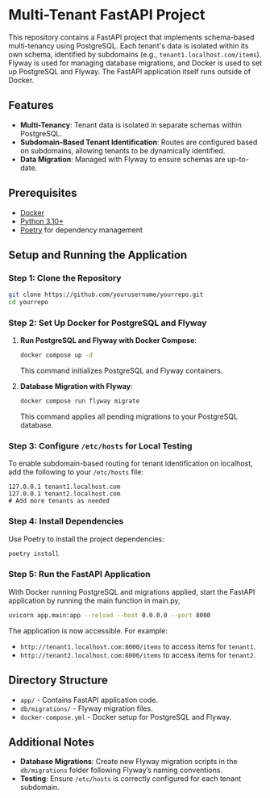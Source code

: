 
# Multi-Tenant FastAPI Project

This repository contains a FastAPI project that implements schema-based multi-tenancy using PostgreSQL. Each tenant's data is isolated within its own schema, identified by subdomains (e.g., `tenant1.localhost.com/items`). Flyway is used for managing database migrations, and Docker is used to set up PostgreSQL and Flyway. The FastAPI application itself runs outside of Docker.

## Features

- **Multi-Tenancy**: Tenant data is isolated in separate schemas within PostgreSQL.
- **Subdomain-Based Tenant Identification**: Routes are configured based on subdomains, allowing tenants to be dynamically identified.
- **Data Migration**: Managed with Flyway to ensure schemas are up-to-date.

## Prerequisites

- [Docker](https://www.docker.com/)
- [Python 3.10+](https://www.python.org/downloads/)
- [Poetry](https://python-poetry.org/) for dependency management

## Setup and Running the Application

### Step 1: Clone the Repository
```bash
git clone https://github.com/yourusername/yourrepo.git
cd yourrepo
```

### Step 2: Set Up Docker for PostgreSQL and Flyway

1. **Run PostgreSQL and Flyway with Docker Compose**:
    ```bash
    docker compose up -d
    ```
   This command initializes PostgreSQL and Flyway containers.

2. **Database Migration with Flyway**:
    ```bash
    docker compose run flyway migrate
    ```
   This command applies all pending migrations to your PostgreSQL database.

### Step 3: Configure `/etc/hosts` for Local Testing

To enable subdomain-based routing for tenant identification on localhost, add the following to your `/etc/hosts` file:

```plaintext
127.0.0.1 tenant1.localhost.com
127.0.0.1 tenant2.localhost.com
# Add more tenants as needed
```

### Step 4: Install Dependencies

Use Poetry to install the project dependencies:


```bash
poetry install
```

### Step 5: Run the FastAPI Application

With Docker running PostgreSQL and migrations applied, start the FastAPI application by running the main function in main.py,

```bash
uvicorn app.main:app --reload --host 0.0.0.0 --port 8000
```

The application is now accessible. For example:
- `http://tenant1.localhost.com:8000/items` to access items for `tenant1`.
- `http://tenant2.localhost.com:8000/items` to access items for `tenant2`.

## Directory Structure

- `app/` - Contains FastAPI application code.
- `db/migrations/` - Flyway migration files.
- `docker-compose.yml` - Docker setup for PostgreSQL and Flyway.

## Additional Notes

- **Database Migrations**: Create new Flyway migration scripts in the `db/migrations` folder following Flyway’s naming conventions.
- **Testing**: Ensure `/etc/hosts` is correctly configured for each tenant subdomain.


